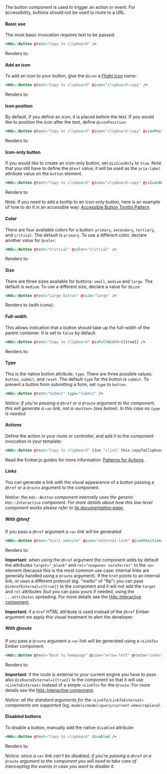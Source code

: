 The button component is used to trigger an action or event. For accessibility, buttons should not be used to route to a URL.

#### Basic use

The most basic invocation requires text to be passed:

```handlebars
<Hds::Button @text="Copy to clipboard" />
```

Renders to:

#### Add an icon

To add an icon to your button, give the `@icon` a [Flight icon](https://flight-hashicorp.vercel.app/) name:

```handlebars
<Hds::Button @text="Copy to clipboard" @icon="clipboard-copy" />
```

Renders to:

#### Icon position

By default, if you define an icon, it is placed before the text. If you would like to position the icon after the text, define `@iconPosition`:

```handlebars
<Hds::Button @text="Copy to clipboard" @icon="clipboard-copy" @iconPosition="trailing" />
```

Renders to:

#### Icon-only button

If you would like to create an icon-only button, set `@isIconOnly` to `true`. Note that you still have to define the `@text` value; it will be used as the `aria-label` attribute value on the `button` element.

```handlebars
<Hds::Button @text="Copy to clipboard" @icon="clipboard-copy" @isIconOnly={{true}} />
```

Renders to:

Note: If you need to add a tooltip to an icon-only button, here is an example of how to do it in an accessible way: [Accessible Button Tooltip Pattern](https://codepen.io/melsumner/pen/bGGdmMV).

#### Color

There are four available colors for a button: `primary`, `secondary`, `tertiary`, and `critical`. The default is `primary`. To use a different color, declare another value for `@color`:

```handlebars
<Hds::Button @text="Critical" @color="critical" />
```

Renders to:

  
  
  

#### Size

There are three sizes available for buttons: `small`, `medium` and `large`. The default is `medium`. To use a different size, declare a value for `@size`:

```handlebars
<Hds::Button @text="Large button" @size="large" />
```

Renders to (with icons):

  
  

#### Full-width

This allows indication that a button should take up the full-width of the parent container. It is set to `false` by default.

```handlebars
<Hds::Button @text="Copy to clipboard" @isFullWidth={{true}} />
```

Renders to:

#### Type

This is the native button attribute, `type`. There are three possible values: `button`, `submit`, and `reset`. The default `type` for the button is `submit`. To prevent a button from submitting a form, set `type` to `button`.

```handlebars
<Hds::Button @text="Submit" type="submit" />
```

_Notice: if you're passing a `@href` or a `@route` argument to the component, this will generate a `<a>` link, not a `<button>` (see below). In this case no `type` is needed._

#### Actions

Define the action in your route or controller, and add it to the component invocation in your template:

```handlebars
<Hds::Button @text="Copy to clipboard" {{on "click" this.copyToClipboard}} />
```

Read the Ember.js guides for more information: [Patterns for Actions](https://guides.emberjs.com/release/in-depth-topics/patterns-for-actions/) .

#### Links

You can generate a link with the visual appearence of a button passing a `@href` or a `@route` argument to the component.

_Notice: the `Hds::Button` component internally uses the generic `Hds::Interactive` component. For more details about how this low-level component works please refer to [its documentation page](/utilities/interactive/)._

##### With @href

If you pass a `@href` argument a `<a>` link will be generated:

```handlebars
<Hds::Button @text="Visit website" @icon="external-link" @iconPosition="trailing" @href="https://hashicorp.com" />
```

Renders to:

**Important**: when using the `@href` argument the component adds by default the attributes `target="_blank"` and `rel="noopener noreferrer"` to the `<a>` element (because this is the most common use case: internal links are generally handled using a `@route` argument). If the `href` points to an internal link, or uses a different protocol (eg. "mailto" of "ftp") you can pass `@isHrefExternal={{true}}` to the component and it will not add the `target` and `rel` attributes (but you can pass yours if needed, using the `...attributes` spreading. For more details see the [Hds::Interactive component](/utilities/interactive/).

**Important**: if a `href` HTML attribute is used instead of the `@href` Ember argument we apply this visual treatment to alert the developer:

##### With @route

If you pass a `@route` argument a `<a>` link will be generated using a `<LinkTo>` Ember component:

```handlebars
<Hds::Button @text="Back to homepage" @icon="arrow-left" @route="index" />
```

Renders to:

**Important**: if the route is external to your current engine you have to pass also `@isRouteExternal={{true}}` to the component so that it will use `<LinkToExternal>` instead of a simple `<LinkTo>` for the `@route`. For more details see the [Hds::Interactive component](/utilities/interactive/).

_Notice: all the standard arguments for the `<LinkTo/LinkToExternal>` components are supported (eg. `models/model/query/current-when/replace`)._

#### Disabled buttons

To disable a button, manually add the native `disabled` attribute:

```handlebars
<Hds::Button @text="Copy to clipboard" disabled />
```

Renders to:

_Notice: since a `<a>` link can't be disabled, if you're passing a `@href` or a `@route` argument to the component you will need to take care of intercepting the events in case you want to disable it._